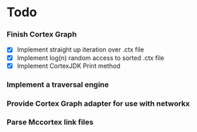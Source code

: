 # Todo

### Finish Cortex Graph
- [X] Implement straight up iteration over .ctx file
- [X] Implement log(n) random access to sorted .ctx file
- [X] Implement CortexJDK Print method

### Implement a traversal engine

### Provide Cortex Graph adapter for use with networkx

### Parse Mccortex link files
